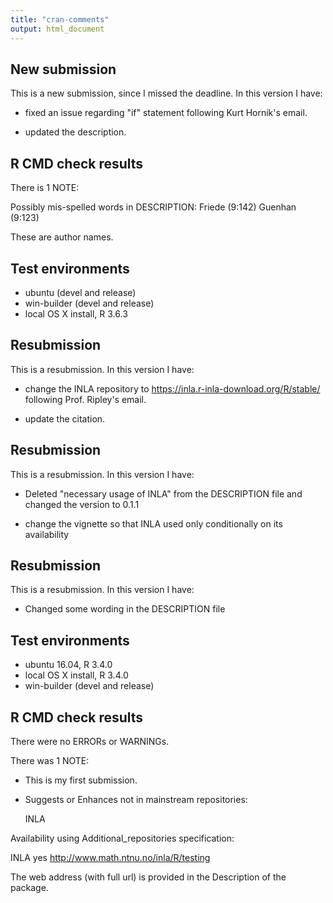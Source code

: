 ```yaml
---
title: "cran-comments"
output: html_document
---
```

## New submission
This is a new submission, since I missed the deadline. In this version I have:

* fixed an issue regarding "if" statement following Kurt Hornik's email.

* updated the description.

## R CMD check results
There is 1 NOTE:

Possibly mis-spelled words in DESCRIPTION:
    Friede (9:142)
    Guenhan (9:123)

These are author names.

## Test environments
* ubuntu (devel and release)
* win-builder (devel and release)
* local OS X install, R 3.6.3



## Resubmission
This is a resubmission. In this version I have:

* change the INLA repository to https://inla.r-inla-download.org/R/stable/ 
following Prof. Ripley's email.

* update the citation.


## Resubmission
This is a resubmission. In this version I have:

* Deleted "necessary usage of INLA" from the DESCRIPTION file
and changed the version to 0.1.1

* change the vignette so that INLA used only conditionally on its availability

## Resubmission
This is a resubmission. In this version I have:

* Changed some wording in the DESCRIPTION file


## Test environments
* ubuntu 16.04, R 3.4.0
* local OS X install, R 3.4.0
* win-builder (devel and release)

## R CMD check results
There were no ERRORs or WARNINGs. 

There was 1 NOTE:

* This is my first submission.

* Suggests or Enhances not in mainstream repositories:

  INLA
  
Availability using Additional_repositories specification:

  INLA   yes   http://www.math.ntnu.no/inla/R/testing

The web address (with full url) is provided in the Description 
of the package.


